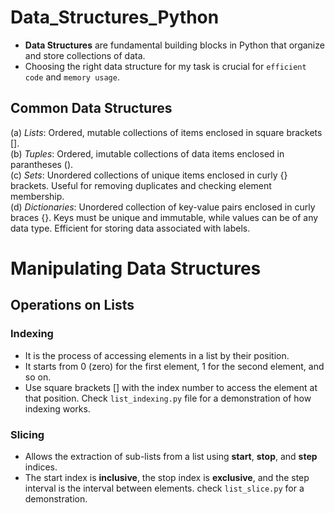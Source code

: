 # Data_Structures_Python
- **Data Structures** are fundamental building blocks in Python that organize and store collections of data.
- Choosing the right data structure for my task is crucial for `efficient code` and `memory usage`.
## Common Data Structures
(a) *Lists*: Ordered, mutable collections of items enclosed in square brackets []. <br>
(b) *Tuples*: Ordered, imutable collections of data items enclosed in parantheses (). <br>
(c) *Sets*: Unordered collections of unique items enclosed in curly {} brackets. Useful for removing duplicates and checking element membership. <br>
(d) *Dictionaries*: Unordered collection of key-value pairs enclosed in curly braces {}. Keys must be unique and immutable, while values can be of any data type. Efficient for storing data associated with labels. 
# Manipulating Data Structures
## Operations on Lists
### Indexing
- It is the process of accessing elements in a list by their position.
- It starts from 0 (zero) for the first element, 1 for the second element, and so on. 
- Use square brackets [] with the index number to access the element at that position.
Check `list_indexing.py` file for a demonstration of how indexing works.
### Slicing
- Allows the extraction of sub-lists from a list using **start**, **stop**, and **step** indices.
- The start index is **inclusive**, the stop index is **exclusive**, and the step interval is the interval between elements.
check `list_slice.py` for a demonstration.

